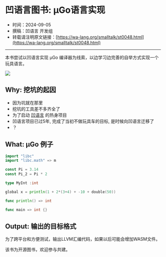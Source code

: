# 凹语言图书: µGo语言实现

- 时间：2024-09-05
- 撰稿：凹语言 开发组
- 转载请注明原文链接：[https://wa-lang.org/smalltalk/st0048.html](https://wa-lang.org/smalltalk/st0048.html)

---

本书尝试以凹语言实现 µGo 编译器为线索，以边学习边完善的自举方式实现一个玩具语言。

![](/st0048-01.jpg)

## Why: 挖坑的起因

- 因为坑就在那里
- 挖坑的工具差不多齐全了
- 为了启动 [凹语言](https://github.com/wa-lang/wa) 的热身项目
- 凹语言项目已过5年, 完成了当初不做玩具车的目标, 是时候向凹语言迁移了
- ？

## What: µGo 例子

```go
import "libc"
import "libc.math" => m

const Pi = 3.14
const Pi_2 = Pi * 2

type MyInt :int

global x = println(1 + 2*(3+4) + -10 + double(50))

func println() => int

func main => int {}
```

## Output: 输出的目标格式

为了跨平台和方便测试，输出LLVM汇编代码，如果以后可能会增加WASM文件。

该书为开源图书，欢迎参与共建。
